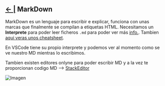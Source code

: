 ## [← |](https://github.com/VGamezz19/skylab-curso/blob/dev/course/semana01/)  MarkDown 

MarkDown es un lenguaje para escribir e explicar, funciona con unas marcas que finalmente se compilan a etiquetas HTML.
Necesitamos un **Interprete** para poder leer ficheros `.md`
para poder ver más [info.](https://github.com/adam-p/markdown-here/wiki/Markdown-Cheatsheet). Tambien [aqui veras unos cheatsheet](https://guides.github.com/pdfs/markdown-cheatsheet-online.pdf).

En VSCode tiene su propio interprete y podemos ver al momento como se ve nuestro MD mientras lo escribimos.

Tambien existen editores onlyne para poder escribir MD y a la vez te proporcionan codigo MD --> [StackEditor](https://stackedit.io/editor)

![Imagen](https://github.com/VGamezz19/skylab-curso/blob/dev/course/semana01/public/markDown.png)
